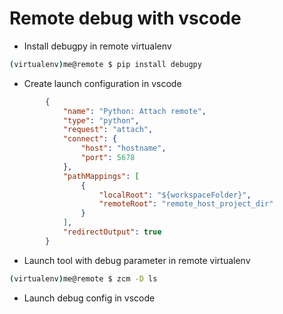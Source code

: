 # Remote debug with vscode

- Install debugpy in remote virtualenv 

```bash
(virtualenv)me@remote $ pip install debugpy
```

- Create launch configuration in vscode

```json
        {
            "name": "Python: Attach remote",
            "type": "python",
            "request": "attach",
            "connect": {
                "host": "hostname",
                "port": 5678
            },
            "pathMappings": [
                {
                    "localRoot": "${workspaceFolder}",
                    "remoteRoot": "remote_host_project_dir"
                }
            ],
            "redirectOutput": true
        }
```

- Launch tool with debug parameter in remote virtualenv

```bash
(virtualenv)me@remote $ zcm -D ls
```

- Launch debug config in vscode



